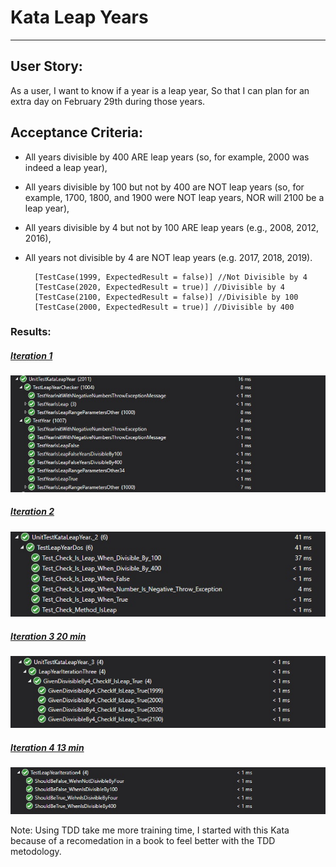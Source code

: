 # Kata Leap Years
---
## User Story:

As a user, I want to know if a year is a leap year, So that I can plan for an extra day on February 29th during those years.

## Acceptance Criteria:

- All years divisible by 400 ARE leap years (so, for example, 2000 was indeed a leap year),
- All years divisible by 100 but not by 400 are NOT leap years (so, for example, 1700, 1800, and 1900 were NOT leap years, NOR will 2100 be a leap year),
- All years divisible by 4 but not by 100 ARE leap years (e.g., 2008, 2012, 2016),
- All years not divisible by 4 are NOT leap years (e.g. 2017, 2018, 2019).


        [TestCase(1999, ExpectedResult = false)] //Not Divisible by 4
        [TestCase(2020, ExpectedResult = true)] //Divisible by 4
        [TestCase(2100, ExpectedResult = false)] //Divisible by 100
        [TestCase(2000, ExpectedResult = true)] //Divisible by 400
		

### Results:
##### [Iteration 1](https://github.com/RamonMartinezNieto/KataTraining/blob/master/LeapYear/KataLeapYear/UnitTestKataLeapYear/1/TestLeapYearChecker.cs)
![LeapYears Iteration One](KataLeapYear/ImgResults/resultDayOne.jpg)
##### [Iteration 2](https://github.com/RamonMartinezNieto/KataTraining/tree/master/LeapYear/KataLeapYear/UnitTestKataLeapYear/2)
![LeapYears Iteration Two](KataLeapYear/ImgResults/resultDayTwo.jpg)
##### [Iteration 3 20 min](https://github.com/RamonMartinezNieto/KataTraining/tree/master/LeapYear/KataLeapYear/UnitTestKataLeapYear/3)
![LeapYears Iteration Three](KataLeapYear/ImgResults/resultIterationThree.jpg)
##### [Iteration 4 13 min](https://github.com/RamonMartinezNieto/KataTraining/tree/master/LeapYear/KataLeapYear/UnitTestKataLeapYear/4)
![LeapYears Iteration Four](KataLeapYear/ImgResults/resultIterationFour.jpg)


Note: Using TDD 
take me more training time, I started with this Kata because of a recomedation in a book to feel better with the TDD metodology.